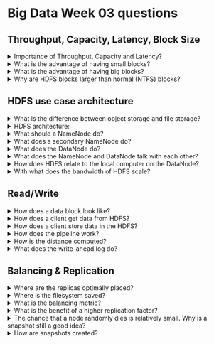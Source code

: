# Big Data Week 03 questions

## Throughput, Capacity, Latency, Block Size
<details><summary>Importance of Throughput, Capacity and Latency? </summary>

- Depends on the application, but Capacity can be much higher compared to Throughput, which can be bigger than Latency.
	
![Scaling behaviour](../images/03_scaling.PNG)

</details>
	
<details><summary>What is the advantage of having small blocks? </summary>

- It is easier to parallelize over different nodes/hard drives, but the search time to find them is larger, which impacts latency.

</details>
<details><summary>What is the advantage of having big blocks? </summary>

- We hardly have to search this block, but we have to send the whole block over the network, even if we only need a small part, we also have a higher chance if the block fails,
	also we use more storage if we can not fill the whole block with data.	

</details>
<details><summary>Why are HDFS blocks larger than normal (NTFS) blocks? </summary>

- The reason is to minimize the cost of seeks. Once the block is found the streaming time is rather short and random-access is not the most important property.	

</details>
	
## HDFS use case architecture

<details><summary>What is the difference between object storage and file storage? </summary>

|**Object storage**|**File storage**
|-:|-:|
|Billions of TB files|Millions of PB files	|
|bad latency, better throughput	|better latency, worse throughput	|
|allows object-level access	| allows block-level access	|
|often only key-value, (get/put)	|file system exists	|
|offered as services by Amazon (or other) use with other people	|create&use cluster yourself	|

</details>
<details><summary>HDFS architecture: </summary>

![HDFS architecture](../images/03_architecture.PNG)

</details>
<details><summary>What should a NameNode do? </summary>

- File namespace +Access control (how the file system looks like)
- File to block mapping
- Block to location (node)	

</details>
<details><summary>What does a secondary NameNode do? </summary>

- The secondary NameNode aggregates the log and makes checkpoints. It needs the same amount of RAM as the first one and making new checkpoints is a big job, that gets made about daily.	

</details>	
<details><summary>What does the DataNode do? </summary>

- It stores blocks of data.	

</details>
<details><summary>What does the NameNode and DataNode talk with each other? </summary>

- DataNode always initiates the connection to NameNode and sends heartbeats
	- NameNode answers with block operations
- every 6 hours there is a block report, to check if all blocks are stored/no block got corrupted	

</details>
<details><summary>How does HDFS relate to the local computer on the DataNode? </summary>

- HDFS blocks are stored as files on the physical computer (DataNode).	

</details>
<details><summary>With what does the bandwidth of HDFS scale? </summary>

- The bandwidth scales with the number of nodes. (After a big enough amount of nodes/jobs.)

</details>

## Read/Write
<details><summary>How does a data block look like? </summary>

- Each data block consists of the data itself and it's metadata (checksums, generation stamp) in two separate files.	

</details>

<details><summary>How does a client get data from HDFS? </summary>

- The client asks the NameNode about a file.
- The NameNode responds with the BlockIDs, sorted by distance to fetch.
- The client then asks one DataNode for each BlockID for the data.

![Block read](../images/03_read.PNG)	

</details>
<details><summary>How does a client store data in the HDFS? </summary>

For each block:
- The client asks the NameNode for DataNodes to store it's data.
- The client gets the DataNodes.
- The write-pipeline gets built by the first DataNode.
- The client sends data through the DataNode pipeline.
- The client gets ACKnowledgement from the DataNode, once all have it written.
- The client tells the DataNode that the write is finished.
- The DataNodes tell the NameNode that they have received the block (while doing the heartbeat).
Next block

![Block write](../images/03_write.PNG)	

</details>
<details><summary>How does the pipeline work? </summary>

![This is for ONE block, hflush used on packet 4](../images/03_pipeline.PNG)	

</details>

<details><summary>How is the distance computed? </summary>

- The distance is the amount of network hops you have to make to the replica.
	- 0, if both on same node.
	- 2, different nodes on same rack
	- 4, different racks, same datacenter	

</details>
<details><summary>What does the write-ahead log do? </summary>

- Journal acts as a write-ahead commit log for changes to the file system and the journal has to be flushed and synched before the transaction is reported to the client.	

</details>

## Balancing & Replication
<details><summary>Where are the replicas optimally placed? </summary>

- Same rack as the client.
- Two on one different rack, but different DataNodes.

</details>
<details><summary>Where is the filesystem saved? </summary>

- In RAM of the NameNode.
- Can be reconfigured from the block reports, but takes time (30 minutes).
- The Standby/Backup/vice NameNode saves a log on it's own hard-drive and keeps one copy in RAM for hot swap of primary NameNodes.
- The secondary NameNode stores a checkpoint in persistent storage.

</details>
<details><summary>What is the balancing metric? </summary>

- Percentage of used storage on one node compared to percentage of used storage on whole system.

</details>	
<details><summary>What is the benefit of a higher replication factor? </summary>

- Higher replication is higher fault tolerance and increases read bandwidth.

</details>	
<details><summary>The chance that a node randomly dies is relatively small. Why is a snapshot still a good idea? </summary>

- The chance of HDDs dying is significantly higher if the power gets cut (for maintenance) and other maintenance work can increase this probability temporarily.

</details>
<details><summary>How are snapshots created? </summary>

- First, create a new checkpoint at a new location, DataNodes changes make a new hard-linked version of the storage directory and change the file system to copy-on-write.

</details>